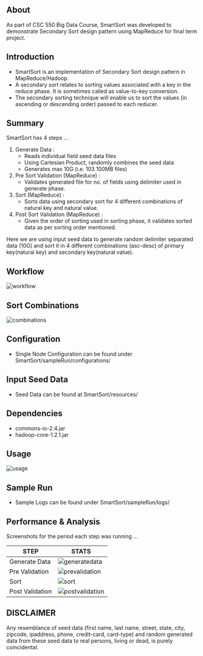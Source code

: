 ## About ##
As part of CSC 550 Big Data Course, SmartSort was developed to demonstrate Secondary Sort design pattern using MapReduce for final term project.


## Introduction ##
  - SmartSort is an implementation of Secondary Sort design pattern in MapReduce/Hadoop.
  - A secondary sort relates to sorting values associated with a key in the reduce phase. It is sometimes called as value-to-key conversion. 
  - The secondary sorting technique will enable us to sort the values (in ascending or descending order) passed to each reducer.


## Summary ##
SmartSort has 4 steps ...
  1. Generate Data : 
      - Reads individual field seed data files
      - Using Cartesian Product, randomly combines the seed data
      - Generates max 10G (i.e. 103 100MB files)
2. Pre Sort Validation (MapReduce) : 
      - Validates generated file for no. of fields using delimiter used in generate phase.
3. Sort (MapReduce) : 
      - Sorts data using secondary sort for 4 different combinations of natural key and natural value.
4. Post Sort Validation (MapReduce) :
      - Given the order of sorting used in sorting phase, it validates sorted data as per sorting order mentioned.

Here we are using input seed data to generate random delimiter separated data (10G) and sort it in 4 different combinations (asc-desc) of primary key(natural key) and secondary key(natural value).


## Workflow ##
![workflow](https://cloud.githubusercontent.com/assets/5839686/24533223/0ddab106-157b-11e7-97d0-384856e5277f.jpeg)


## Sort Combinations ##
![combinations](https://cloud.githubusercontent.com/assets/5839686/24533208/f649d102-157a-11e7-915d-11cbf6a640a8.png)


## Configuration ##
  - Single Node Configuration can be found under SmartSort/sampleRun/configurations/


## Input Seed Data ##
  - Seed Data can be found at SmartSort/resources/


## Dependencies ##
- commons-io-2.4.jar
- hadoop-core-1.2.1.jar


## Usage ##
![usage](https://cloud.githubusercontent.com/assets/5839686/24533304/b73147b0-157b-11e7-8687-7019ba37273f.jpg)


## Sample Run ##
  - Sample Logs can be found under SmartSort/sampleRun/logs/


## Performance & Analysis ##
Screenshots for the period each step was running ...

| STEP       | STATS |
| ------------- | ------------- |
| Generate Data | ![generatedata](https://cloud.githubusercontent.com/assets/5839686/24533190/d9ed482c-157a-11e7-829e-dcdbfb2d542f.jpg) |
| Pre Validation | ![prevalidation](https://cloud.githubusercontent.com/assets/5839686/24533238/31cbebde-157b-11e7-8a58-b2f5a38a4479.jpg) |
| Sort | ![sort](https://cloud.githubusercontent.com/assets/5839686/24533250/4240ea1e-157b-11e7-98b8-94021c279b87.jpg) |
| Post Validation | ![postvalidation](https://cloud.githubusercontent.com/assets/5839686/24533259/5b3ff85c-157b-11e7-8da6-02c657287d2f.jpg) |


## DISCLAIMER ##
Any resemblance of seed data (first name, last name, street, state, city, zipcode, ipaddress, phone, credit-card, card-type) and random generated data from these seed data to real persons, living or dead, is purely coincidental.
